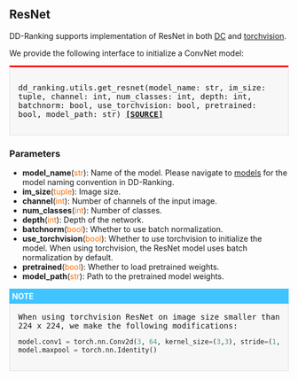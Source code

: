 ## ResNet

DD-Ranking supports implementation of ResNet in both [DC](https://github.com/VICO-UoE/DatasetCondensation) and [torchvision](https://pytorch.org/vision/main/models/resnet.html).

We provide the following interface to initialize a ConvNet model:

<div style="background-color:#F7F7F7; padding:15px; border:1px solid #E0E0E0; border-top:3px solid #FF0000; font-family:monospace; font-size:14px;">

dd_ranking.utils.get_resnet(model_name: str, 
im_size: tuple, channel: int, num_classes: int, depth: int, batchnorm: bool, use_torchvision: bool, pretrained: bool, model_path: str)
[**[SOURCE]**](https://github.com/NUS-HPC-AI-Lab/DD-Ranking/blob/main/dd_ranking/utils/models.py)
</div>

### Parameters

- **model_name**(<span style="color:#FF6B00;">str</span>): Name of the model. Please navigate to [models](models/overview.md) for the model naming convention in DD-Ranking.
- **im_size**(<span style="color:#FF6B00;">tuple</span>): Image size.
- **channel**(<span style="color:#FF6B00;">int</span>): Number of channels of the input image.
- **num_classes**(<span style="color:#FF6B00;">int</span>): Number of classes.
- **depth**(<span style="color:#FF6B00;">int</span>): Depth of the network.
- **batchnorm**(<span style="color:#FF6B00;">bool</span>): Whether to use batch normalization.
- **use_torchvision**(<span style="color:#FF6B00;">bool</span>): Whether to use torchvision to initialize the model. When using torchvision, the ResNet model uses batch normalization by default.
- **pretrained**(<span style="color:#FF6B00;">bool</span>): Whether to load pretrained weights.
- **model_path**(<span style="color:#FF6B00;">str</span>): Path to the pretrained model weights.

<div style="background-color:#40C4FF;color: #FFFFFF; padding: 5px; font-weight:bold; font-size:14px;">NOTE</div>

<div style="background-color:#F7F7F7; padding:15px; border:1px solid #E0E0E0; font-family:monospace; font-size:14px;">
When using torchvision ResNet on image size smaller than 224 x 224, we make the following modifications:

```python
model.conv1 = torch.nn.Conv2d(3, 64, kernel_size=(3,3), stride=(1,1), padding=(1,1), bias=False)
model.maxpool = torch.nn.Identity()
```
</div>
